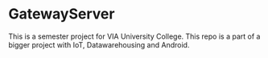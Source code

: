 # GatewayServer

This is a semester project for VIA University College.
This repo is a part of a bigger project with IoT, Datawarehousing and Android.